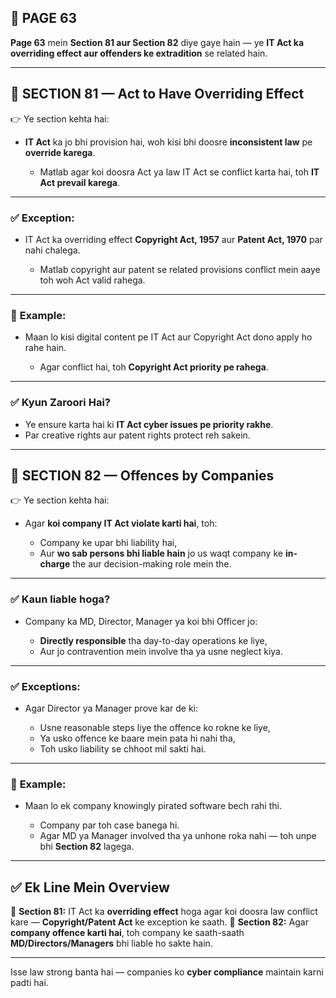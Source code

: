 ## 📄 **PAGE 63**

**Page 63** mein **Section 81 aur Section 82** diye gaye hain — ye **IT Act ka overriding effect aur offenders ke extradition** se related hain.

---

## 🔹 **SECTION 81 — Act to Have Overriding Effect**

👉 Ye section kehta hai:

* **IT Act** ka jo bhi provision hai, woh kisi bhi doosre **inconsistent law** pe **override karega**.

  * Matlab agar koi doosra Act ya law IT Act se conflict karta hai, toh **IT Act prevail karega**.

---

### ✅ **Exception:**

* IT Act ka overriding effect **Copyright Act, 1957** aur **Patent Act, 1970** par nahi chalega.

  * Matlab copyright aur patent se related provisions conflict mein aaye toh woh Act valid rahega.

---

### 🧩 **Example:**

* Maan lo kisi digital content pe IT Act aur Copyright Act dono apply ho rahe hain.

  * Agar conflict hai, toh **Copyright Act priority pe rahega**.

---

### ✅ **Kyun Zaroori Hai?**

* Ye ensure karta hai ki **IT Act cyber issues pe priority rakhe**.
* Par creative rights aur patent rights protect reh sakein.

---

## 🔹 **SECTION 82 — Offences by Companies**

👉 Ye section kehta hai:

* Agar **koi company IT Act violate karti hai**, toh:

  * Company ke upar bhi liability hai,
  * Aur **wo sab persons bhi liable hain** jo us waqt company ke **in-charge** the aur decision-making role mein the.

---

### ✅ **Kaun liable hoga?**

* Company ka MD, Director, Manager ya koi bhi Officer jo:

  * **Directly responsible** tha day-to-day operations ke liye,
  * Aur jo contravention mein involve tha ya usne neglect kiya.

---

### ✅ **Exceptions:**

* Agar Director ya Manager prove kar de ki:

  * Usne reasonable steps liye the offence ko rokne ke liye,
  * Ya usko offence ke baare mein pata hi nahi tha,
  * Toh usko liability se chhoot mil sakti hai.

---

### 🧩 **Example:**

* Maan lo ek company knowingly pirated software bech rahi thi.

  * Company par toh case banega hi.
  * Agar MD ya Manager involved tha ya unhone roka nahi — toh unpe bhi **Section 82** lagega.

---

## ✅ **Ek Line Mein Overview**

📌 **Section 81:** IT Act ka **overriding effect** hoga agar koi doosra law conflict kare — **Copyright/Patent Act** ke exception ke saath.
📌 **Section 82:** Agar **company offence karti hai**, toh company ke saath-saath **MD/Directors/Managers** bhi liable ho sakte hain.

---

Isse law strong banta hai — companies ko **cyber compliance** maintain karni padti hai.
